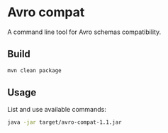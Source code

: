 # Avro compat

A command line tool for Avro schemas compatibility.

## Build

```sh
mvn clean package
```

## Usage

List and use available commands:

```sh
java -jar target/avro-compat-1.1.jar
```

